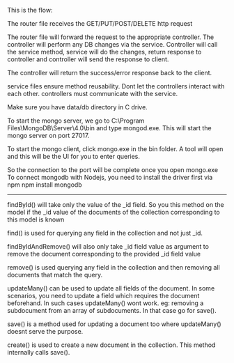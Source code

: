 This is the flow:

The router file receives the GET/PUT/POST/DELETE http request

The router file will forward the request to the appropriate controller.
The controller will perform any DB changes via the service. Controller will call the service method,
service will do the changes, return response to controller and controller will send the response to client.

The controller will return the success/error response back to the client.

service files ensure method reusability. Dont let the controllers interact with each other.
controllers must communicate with the service.

Make sure you have data/db directory in C drive.

To start the mongo server, we go to C:\Program Files\MongoDB\Server\4.0\bin and type mongod.exe.
This will start the mongo server on port 27017.

To start the mongo client, click mongo.exe in the bin folder. A tool will open and this will be the UI for you to enter
queries.

So the connection to the port will be complete once you open mongo.exe
To connect mongodb with Nodejs, you need to install the driver first via npm
npm install mongodb

------------------------------------------------------------------------
findById() will take only the value of the _id field. So you this method on the model if the _id value of the documents of the collection corresponding to this model is known

find() is used for querying any field in the collection and not just _id.

findByIdAndRemove() will also only take _id field value as argument to remove the document corresponding to the provided _id field value

remove() is used querying any field in the collection and then removing all documents that match the query.

updateMany() can be used to update all fields of the document. In some scenarios, you need to update a field which requires the document beforehand. In such cases updateMany() wont work. eg: removing a subdocument from an array of subdocuments. In that case go for save().

save() is a method used for updating a document too where updateMany() doesnt serve the purpose.

create() is used to create a new document in the collection. This method internally calls save().
